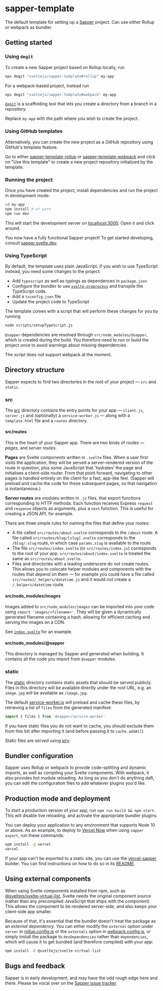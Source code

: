 # sapper-template

The default template for setting up a [Sapper](https://github.com/sveltejs/sapper) project. Can use either Rollup or webpack as bundler.

## Getting started

### Using `degit`

To create a new Sapper project based on Rollup locally, run

```bash
npx degit "sveltejs/sapper-template#rollup" my-app
```

For a webpack-based project, instead run

```bash
npx degit "sveltejs/sapper-template#webpack" my-app
```

[`degit`](https://github.com/Rich-Harris/degit) is a scaffolding tool that lets you create a directory from a branch in a repository.

Replace `my-app` with the path where you wish to create the project.

### Using GitHub templates

Alternatively, you can create the new project as a GitHub repository using GitHub's template feature.

Go to either [sapper-template-rollup](https://github.com/sveltejs/sapper-template-rollup) or [sapper-template-webpack](https://github.com/sveltejs/sapper-template-webpack) and click on "Use this template" to create a new project repository initialized by the template.

### Running the project

Once you have created the project, install dependencies and run the project in development mode:

```bash
cd my-app
npm install # or yarn
npm run dev
```

This will start the development server on [localhost:3000](http://localhost:3000). Open it and click around.

You now have a fully functional Sapper project! To get started developing, consult [sapper.svelte.dev](https://sapper.svelte.dev).

### Using TypeScript

By default, the template uses plain JavaScript. If you wish to use TypeScript instead, you need some changes to the project:

- Add `typescript` as well as typings as dependences in `package.json`
- Configure the bundler to use [`svelte-preprocess`](https://github.com/sveltejs/svelte-preprocess) and transpile the TypeScript code.
- Add a `tsconfig.json` file
- Update the project code to TypeScript

The template comes with a script that will perform these changes for you by running

```bash
node scripts/setupTypeScript.js
```

`@sapper` dependencies are resolved through `src/node_modules/@sapper`, which is created during the build. You therefore need to run or build the project once to avoid warnings about missing dependencies.

The script does not support webpack at the moment.

## Directory structure

Sapper expects to find two directories in the root of your project — `src` and `static`.

### src

The [src](src) directory contains the entry points for your app — `client.js`, `server.js` and (optionally) a `service-worker.js` — along with a `template.html` file and a `routes` directory.

#### src/routes

This is the heart of your Sapper app. There are two kinds of routes — _pages_, and _server routes_.

**Pages** are Svelte components written in `.svelte` files. When a user first visits the application, they will be served a server-rendered version of the route in question, plus some JavaScript that 'hydrates' the page and initialises a client-side router. From that point forward, navigating to other pages is handled entirely on the client for a fast, app-like feel. (Sapper will preload and cache the code for these subsequent pages, so that navigation is instantaneous.)

**Server routes** are modules written in `.js` files, that export functions corresponding to HTTP methods. Each function receives Express `request` and `response` objects as arguments, plus a `next` function. This is useful for creating a JSON API, for example.

There are three simple rules for naming the files that define your routes:

- A file called `src/routes/about.svelte` corresponds to the `/about` route. A file called `src/routes/blog/[slug].svelte` corresponds to the `/blog/:slug` route, in which case `params.slug` is available to the route
- The file `src/routes/index.svelte` (or `src/routes/index.js`) corresponds to the root of your app. `src/routes/about/index.svelte` is treated the same as `src/routes/about.svelte`.
- Files and directories with a leading underscore do _not_ create routes. This allows you to colocate helper modules and components with the routes that depend on them — for example you could have a file called `src/routes/_helpers/datetime.js` and it would _not_ create a `/_helpers/datetime` route.

#### src/node_modules/images

Images added to `src/node_modules/images` can be imported into your code using `import 'images/<filename>'`. They will be given a dynamically generated filename containing a hash, allowing for efficient caching and serving the images on a CDN.

See [`index.svelte`](src/routes/index.svelte) for an example.

#### src/node_modules/@sapper

This directory is managed by Sapper and generated when building. It contains all the code you import from `@sapper` modules.

### static

The [static](static) directory contains static assets that should be served publicly. Files in this directory will be available directly under the root URL, e.g. an `image.jpg` will be available as `/image.jpg`.

The default [service-worker.js](src/service-worker.js) will preload and cache these files, by retrieving a list of `files` from the generated manifest:

```js
import { files } from '@sapper/service-worker'
```

If you have static files you do not want to cache, you should exclude them from this list after importing it (and before passing it to `cache.addAll`).

Static files are served using [sirv](https://github.com/lukeed/sirv).

## Bundler configuration

Sapper uses Rollup or webpack to provide code-splitting and dynamic imports, as well as compiling your Svelte components. With webpack, it also provides hot module reloading. As long as you don't do anything daft, you can edit the configuration files to add whatever plugins you'd like.

## Production mode and deployment

To start a production version of your app, run `npm run build && npm start`. This will disable live reloading, and activate the appropriate bundler plugins.

You can deploy your application to any environment that supports Node 10 or above. As an example, to deploy to [Vercel Now](https://vercel.com) when using `sapper export`, run these commands:

```bash
npm install -g vercel
vercel
```

If your app can't be exported to a static site, you can use the [vercel-sapper](https://github.com/thgh/vercel-sapper) builder. You can find instructions on how to do so in its [README](https://github.com/thgh/vercel-sapper#basic-usage).

## Using external components

When using Svelte components installed from npm, such as [@sveltejs/svelte-virtual-list](https://github.com/sveltejs/svelte-virtual-list), Svelte needs the original component source (rather than any precompiled JavaScript that ships with the component). This allows the component to be rendered server-side, and also keeps your client-side app smaller.

Because of that, it's essential that the bundler doesn't treat the package as an _external dependency_. You can either modify the `external` option under `server` in [rollup.config.js](rollup.config.js) or the `externals` option in [webpack.config.js](webpack.config.js), or simply install the package to `devDependencies` rather than `dependencies`, which will cause it to get bundled (and therefore compiled) with your app:

```bash
npm install -D @sveltejs/svelte-virtual-list
```

## Bugs and feedback

Sapper is in early development, and may have the odd rough edge here and there. Please be vocal over on the [Sapper issue tracker](https://github.com/sveltejs/sapper/issues).
